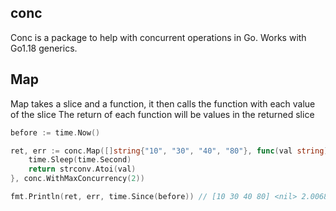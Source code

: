 conc
----
Conc is a package to help with concurrent operations in Go. Works with Go1.18 generics.

## Map

Map takes a slice and a function, it then calls the function with each value of the slice
The return of each function will be values in the returned slice

```go
before := time.Now()

ret, err := conc.Map([]string{"10", "30", "40", "80"}, func(val string) (int, error) {
    time.Sleep(time.Second)
    return strconv.Atoi(val)
}, conc.WithMaxConcurrency(2))

fmt.Println(ret, err, time.Since(before)) // [10 30 40 80] <nil> 2.006875646s
```
